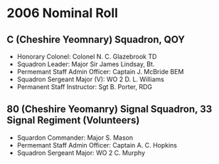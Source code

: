 # 2006 Nominal Roll

## C (Cheshire Yeomnary) Squadron, QOY

* Honorary Colonel: Colonel N. C. Glazebrook TD
* Squadron Leader: Major Sir James Lindsay, Bt.
* Permemant Staff Admin Officer: Captain J. McBride BEM
* Squadron Sergeant Major (V): WO 2 D. L. Williams
* Permanent Staff Instructor: Sgt B. Porter, RDG

## 80 (Cheshire Yeomanry) Signal Squadron, 33 Signal Regiment (Volunteers)

* Squardon Commander: Major S. Mason
* Permemant Staff Admin Officer: Captain A. C. Hopkins
* Squadron Sergeant Major: WO 2 C. Murphy
